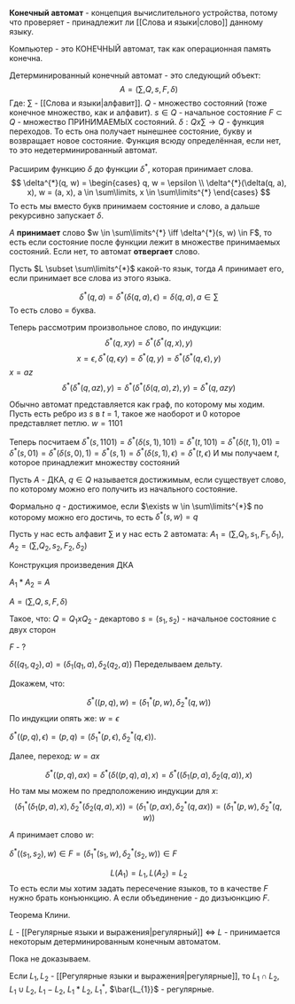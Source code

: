 **Конечный автомат** - концепция вычислительного устройства, потому что проверяет - принадлежит ли [[Слова и языки|слово]] данному языку.

Компьютер - это КОНЕЧНЫЙ автомат, так как операционная память конечна.

Детерминированный конечный автомат - это следующий объект:
$$
A = (\sum\limits, Q, s, F, \delta)
$$
Где:
$\sum\limits$ - [[Слова и языки|алфавит]].
$Q$ - множество состояний (тоже конечное множество, как и алфавит).
$s \in Q$ - начальное состояние
$F \subset Q$ - множество ПРИНИМАЕМЫХ состояний.
$\delta : Q x \sum\limits \rightarrow Q$ - функция переходов. То есть она получает нынешнее состояние, букву и возвращает новое состояние.
Функция всюду определённая, если нет, то это недетерминированный автомат.

Расширим функцию $\delta$ до функции $\delta^{*}$, которая принимает слова.
$$
\delta^{*}(q, w) = \begin{cases}
q, w = \epsilon \\
\delta^{*}(\delta(q, a), x), w = (a, x), a \in \sum\limits, x \in \sum\limits^{*}
\end{cases}
$$
То есть мы вместо букв принимаем состояние и слово, а дальше рекурсивно запускает $\delta$.

$A$ **принимает** слово $w \in \sum\limits^{*} \iff \delta^{*}(s, w) \in F$, то есть если состояние после функции лежит в множестве принимаемых состояний. Если нет, то автомат **отвергает** слово.

Пусть $L \subset \sum\limits^{*}$ какой-то язык, тогда $A$ принимает его, если принимает все слова из этого языка.

$$
\delta^{*}(q, a) = \delta^{*}(\delta(q, a), \epsilon) = \delta(q, a), a \in \sum\limits
$$
То есть слово = буква.

Теперь рассмотрим произвольное слово, по индукции:
$$
\delta^{*}(q, xy) = \delta^{*}(\delta^{*}(q, x), y)
$$
$$
x = \epsilon, \delta^{*}(q, \epsilon y) = \delta^{*}(q, y) = \delta^{*}(\delta^{*}(q, \epsilon), y)
$$
$x = az$
$$
\delta^{*}(\delta^{*}(q, az), y) = \delta^{*}(\delta^{*}(\delta(q, a), z), y) = \delta^{*}(q, azy)
$$

Обычно автомат представляется как граф, по которому мы ходим.
Пусть есть ребро из $s$ в $t$ = 1, такое же наоборот и 0 которое представляет петлю.
$w = 1101$

Теперь посчитаем $\delta^{*}(s, 1101) = \delta^{*}(\delta(s, 1), 101) = \delta^{*}(t, 101) = \delta^{*}(\delta(t, 1), 01) = \delta^{*}(s, 01) = \delta^{*}(\delta(s, 0), 1) = \delta^{*}(s, 1) = \delta^{*}(\delta(s, 1), \epsilon) = \delta^{*}(t, \epsilon)$
И мы получаем $t$, которое принадлежит множеству состояний 

Пусть $A$ - ДКА, $q \in Q$ называется достижимым, если существует слово, по которому можно его получить из начального состояние.

Формально $q$ - достижимое, если $\exists w \in \sum\limits^{*}$ по которому можно его достичь, то есть $\delta^{*}(s, w) = q$

Пусть у нас есть алфавит $\sum\limits$ и у нас есть 2 автомата:
$A_{1} = (\sum\limits, Q_{1}, s_{1}, F_{1}, \delta_{1})$,
$A_{2} = (\sum\limits, Q_{2}, s_{2}, F_{2}, \delta_{2})$

Конструкция произведения ДКА

$A_{1} * A_{2} = A$

$A = (\sum\limits, Q, s, F, \delta)$

Такое, что:
$Q = Q_{1} x Q_{2}$ - декартово
$s = (s_{1}, s_{2})$ - начальное состояние с двух сторон

$F$ - ?

$\delta((q_{1}, q_{2}), a) = (\delta_{1}(q_{1}, a), \delta_{2}(q_{2}, a))$
Переделываем дельту.

Докажем, что:

$$
\delta^{*}((p, q), w) = (\delta_{1}^{*}(p, w), \delta_{2}^{*}(q, w))
$$
По индукции опять же:
$w = \epsilon$

$\delta^{*}((p, q), \epsilon) = (p, q) = (\delta_{1}^{*}(p, \epsilon), \delta_{2}^{*}(q, \epsilon)).$

Далее, переход:
$w = ax$

$$
\delta^{*}((p, q), ax) = \delta^{*}(\delta((p, q), a), x) = \delta^{*}((\delta_{1}(p, a), \delta_{2}(q, a)), x)
$$
Но там мы можем по предположению индукции для $x$:
$$
(\delta_{1}^{*}(\delta_{1}(p, a), x), \delta_{2}^{*}(\delta_{2}(q, a), x)) = (\delta_{1}^{*}(p, ax), \delta_{2}^{*}(q, ax)) = (\delta_{1}^{*}(p, w), \delta_{2}^{*}(q, w))
$$

$A$ принимает слово $w$:

$\delta^{*}((s_{1}, s_{2}), w) \in F = (\delta_{1}^{*}(s_{1}, w), \delta_{2}^{*}(s_{2}, w)) \in F$

$$
L(A_{1}) = L_{1}, L(A_{2}) = L_{2}
$$
То есть если мы хотим задать пересечение языков, то в качестве $F$ нужно брать конъюнкцию. А если объединение - до дизъюнкцию $F$.

Теорема Клини.

$L$ - [[Регулярные языки и выражения|регулярный]] $\iff$ $L$ - принимается некоторым детерминированным конечным автоматом.

Пока не доказываем.

Если $L_{1}, L_{2}$ - [[Регулярные языки и выражения|регулярные]], то $L_{1} \cap L_{2}$, $L_{1} \cup L_{2}$, $L_{1} - L_{2}$, $L_{1} * L_{2}$, $L_{1}^{*}$, $\bar{L_{1}}$ - регулярные.
